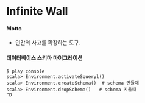 Infinite Wall
=====================

#### Motto

- 인간의 사고를 확장하는 도구.

#### 데이터베이스 스키마 마이그레이션  

    $ play console
    scala> Environment.activateSqueryl()
    scala> Environment.createSchema()  # schema 만들때
    scala> Environment.dropSchema()   # schema 지울때
    ^D
